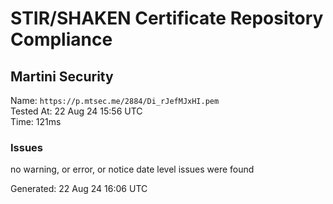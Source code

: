 # STIR/SHAKEN Certificate Repository Compliance

## Martini Security

Name: `https://p.mtsec.me/2884/Di_rJefMJxHI.pem`\
Tested At: 22 Aug 24 15:56 UTC\
Time: 121ms

### Issues

no warning, or error, or notice date level issues were found

Generated: 22 Aug 24 16:06 UTC